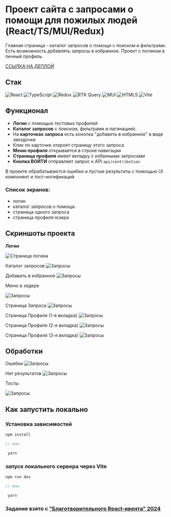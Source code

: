 # Проект сайта с запросами о помощи для пожилых людей (React/TS/MUI/Redux)

Главная страница - каталог запросов о помощи с поиском и фильтрами. Есть возможность добавлять запросы в избранное. Проект с логином в личный профиль.

[ССЫЛКА НА ДЕПЛОЙ](https://help-requests-catalog.vercel.app/)

## Cтак

![React](https://img.shields.io/badge/react-%2320232a.svg?style=for-the-badge&logo=react&logoColor=%2361DAFB)
![TypeScript](https://img.shields.io/badge/TypeScript-007ACC?style=for-the-badge&logo=typescript&logoColor=white)
![Redux](https://img.shields.io/badge/Redux-593D88?style=for-the-badge&logo=redux&logoColor=white)
![RTK Query](https://img.shields.io/badge/RTK%20Query-9925ec?style=for-the-badge&logo=redux)
![MUI](https://img.shields.io/badge/Material%20UI-007FFF?style=for-the-badge&logo=mui&logoColor=white)
![HTML5](https://img.shields.io/badge/html5-%23E34F26.svg?style=for-the-badge&logo=html5&logoColor=white)
![Vite](https://img.shields.io/badge/vite-%23646CFF.svg?style=for-the-badge&logo=vite&logoColor=white)

## Функционал

- **Логин** с помощью тестовых профилей
- **Каталог запросов** с поиском, фильтрами и пагинацией.
- На **карточках запроса** есть конопка "добавить в избранное" в виде звездочки
- Клик по карточке откроет страницу этого запроса
- **Меню профиля** открывается в строке навигации
- **Страница профиля** имеет вкладку с избанными запросами
- **Кнопка ВОЙТИ** отправляет запрос к API `api/contribution`

В проекте обрабатываются ошибки и пустые результаты с помощью UI компонент и тост-нотификаций

### Список экранов:

- логин
- каталог запросов о помощи
- страница одного запроса
- страница профиля юзера

## Скриншоты проекта

**Логин**

<img alt='Страница логина' src='./src/assets/forReadme/1-Login.png'>


Каталог запросов
<img alt='Запросы' src='./src/assets/forReadme/2-Requests-Catalog.png'>

Добавить в избранное
<img alt='Запросы' src='./src/assets/forReadme/2.2-Add-Favourote.png'>

Меню в хедере

<img alt='Запросы' src='./src/assets/forReadme/3.3-Menu.png'>

Страница Запроса
<img alt='Запросы' src='./src/assets/forReadme/3-Request-Page.png'>

Страница Профиля (1-я вкладка)
<img alt='Запросы' src='./src/assets/forReadme/4-Profile-tab-1.png'>

Страница Профиля (2-я вкладка)
<img alt='Запросы' src='./src/assets/forReadme/4-Profile-tab-2.png'>

Страница Профиля (3-я вкладка)
<img alt='Запросы' src='./src/assets/forReadme/4-Profile-tab-3.png'>

## Обработки

Ошибки
<img alt='Запросы' src='./src/assets/forReadme/Catalog-Error.png'>

Нет результатов
<img alt='Запросы' src='./src/assets/forReadme/Catalog-no-results.png'>

Тосты

<img alt='Запросы' src='./src/assets/forReadme/toast-notifications.png'>

## Как запустить локально

### Установка зависимостей

```js
npm install

// или

 yarn
```

### запуск локального сервера через Vite

```js
npm run dev

// или

 yarn
```

### Задание взято с ["Благотворительного React-ивента" 2024](https://github.com/nat-davydova/charity_event_back_oct2024/tree/main?tab=readme-ov-file)
